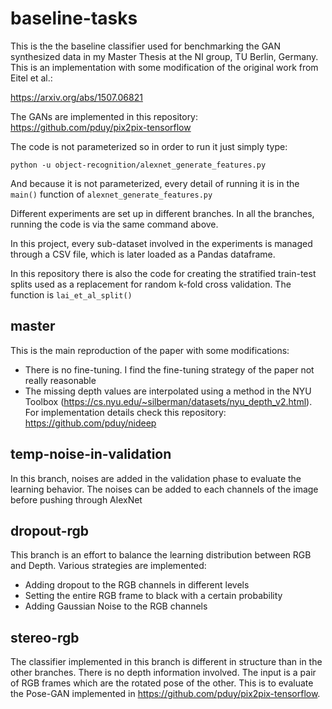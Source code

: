 # baseline-tasks
This is the the baseline classifier used for benchmarking the GAN synthesized data in my Master Thesis at the 
NI group, TU Berlin, Germany. This is an implementation with some modification of the original work from Eitel et al.:

https://arxiv.org/abs/1507.06821

The GANs are implemented in this repository: https://github.com/pduy/pix2pix-tensorflow

The code is not parameterized so in order to run it just simply type:

```
python -u object-recognition/alexnet_generate_features.py
```

And because it is not parameterized, every detail of running it is in the ```main()``` function of 
```alexnet_generate_features.py```

Different experiments are set up in different branches. In all the branches, running the code is via the same command 
above.

In this project, every sub-dataset involved in the experiments is managed through a CSV file, which is later loaded 
as a Pandas dataframe.

In this repository there is also the code for creating the stratified train-test splits used as a replacement for 
random k-fold cross validation. The function is ```lai_et_al_split()```

## master
This is the main reproduction of the paper with some modifications:

* There is no fine-tuning. I find the fine-tuning strategy of the paper not really reasonable
* The missing depth values are interpolated using a method in the NYU Toolbox 
(https://cs.nyu.edu/~silberman/datasets/nyu_depth_v2.html). For implementation details check this repository: 
https://github.com/pduy/nideep

## temp-noise-in-validation
In this branch, noises are added in the validation phase to evaluate the learning behavior. The noises can be added to
each channels of the image before pushing through AlexNet

## dropout-rgb
This branch is an effort to balance the learning distribution between RGB and Depth. Various strategies are implemented:

* Adding dropout to the RGB channels in different levels
* Setting the entire RGB frame to black with a certain probability
* Adding Gaussian Noise to the RGB channels

## stereo-rgb
The classifier implemented in this branch is different in structure than in the other branches. There is no depth 
information involved. The input is a pair of RGB frames which are the rotated pose of the other. This is to evaluate 
the Pose-GAN implemented in https://github.com/pduy/pix2pix-tensorflow.
